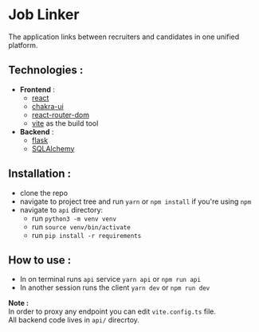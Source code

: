 # Job Linker

The application links between recruiters and candidates in one unified platform.

## Technologies :

- **Frontend** :
    + [react](https://react.dev/)
    + [chakra-ui](https://v2.chakra-ui.com/getting-started)
    + [react-router-dom](https://reactrouter.com/en/main/start/overview)
    + [vite](https://vitejs.dev/guide/) as the build tool
- **Backend** :
    + [flask](https://flask.palletsprojects.com/en/3.0.x/)
    + [SQLAlchemy](https://www.sqlalchemy.org/)

## Installation :

+ clone the repo
+ navigate to project tree and run `yarn` or `npm install` if you're using `npm`
+ navigate to `api` directory:
    - run `python3 -m venv venv`
    - run `source venv/bin/activate`
    - run `pip install -r requirements`

## How to use :

 + In on terminal runs `api` service `yarn api` or `npm run api`
 + In another session runs the client `yarn dev` or `npm run dev`

 **Note :** <br/>
In order to proxy any endpoint you can edit `vite.config.ts` file.<br/> All backend code lives in `api/` direcrtoy.
